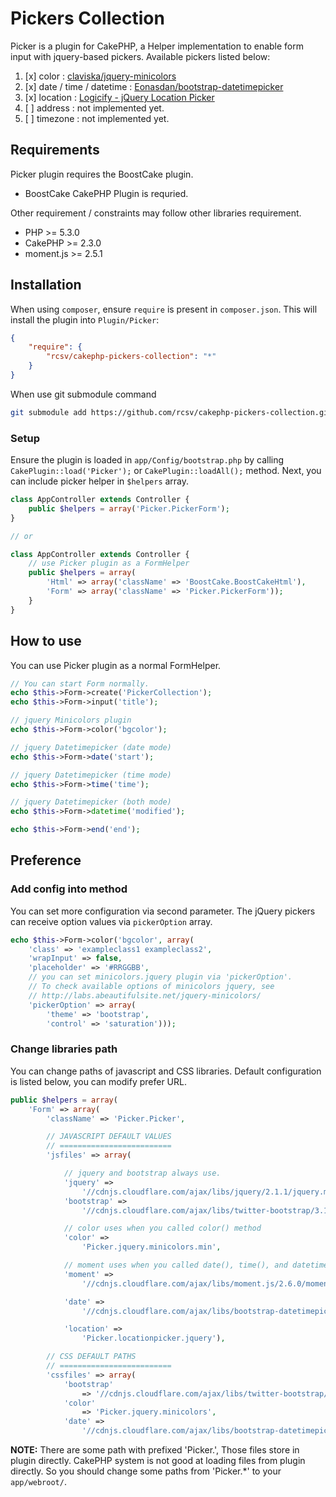 # Pickers Collection
Picker is a plugin for CakePHP, a Helper implementation to enable form input with jquery-based pickers.
Available pickers listed below:

1. [x] color : [claviska/jquery-minicolors](https://github.com/claviska/jquery-miniColors)
2. [x] date / time / datetime : [Eonasdan/bootstrap-datetimepicker](https://eonasdan.github.com/bootstrap-datetimepicker/)
3. [x] location : [Logicify - jQuery Location Picker](http://logicify.github.io/jquery-locationpicker-plugin/)
4. [ ] address  : not implemented yet.
5. [ ] timezone : not implemented yet.

## Requirements

Picker plugin requires the BoostCake plugin.
- BoostCake CakePHP Plugin is requried.

Other requirement / constraints may follow other libraries requirement.
- PHP >= 5.3.0
- CakePHP >= 2.3.0
- moment.js >= 2.5.1

## Installation
When using `composer`, ensure `require` is present in `composer.json`. This will install the plugin into `Plugin/Picker`:

```json
{
    "require": {
        "rcsv/cakephp-pickers-collection": "*"
    }
}
```

When use git submodule command

```sh
git submodule add https://github.com/rcsv/cakephp-pickers-collection.git app/Plugin/Picker
```

### Setup

Ensure the plugin is loaded in `app/Config/bootstrap.php` by calling `CakePlugin::load('Picker');` 
or `CakePlugin::loadAll();` method. Next, you can include picker helper in `$helpers` array.

```php
class AppController extends Controller {
    public $helpers = array('Picker.PickerForm');
}

// or

class AppController extends Controller {
    // use Picker plugin as a FormHelper
    public $helpers = array(
        'Html' => array('className' => 'BoostCake.BoostCakeHtml'),
        'Form' => array('className' => 'Picker.PickerForm'));
    }
}
```

## How to use
You can use Picker plugin as a normal FormHelper.

```php
// You can start Form normally.
echo $this->Form->create('PickerCollection');
echo $this->Form->input('title');

// jquery Minicolors plugin
echo $this->Form->color('bgcolor');

// jquery Datetimepicker (date mode)
echo $this->Form->date('start');

// jquery Datetimepicker (time mode)
echo $this->Form->time('time');

// jquery Datetimepicker (both mode)
echo $this->Form->datetime('modified');

echo $this->Form->end('end');
```

## Preference
### Add config into method
You can set more configuration via second parameter. The jQuery pickers can receive option values via `pickerOption` array.

```php
echo $this->Form->color('bgcolor', array(
    'class' => 'exampleclass1 exampleclass2',
    'wrapInput' => false,
    'placeholder' => '#RRGGBB',
    // you can set minicolors.jquery plugin via 'pickerOption'.
    // To check available options of minicolors jquery, see 
    // http://labs.abeautifulsite.net/jquery-minicolors/
    'pickerOption' => array(
        'theme' => 'bootstrap',
        'control' => 'saturation')));
```

### Change libraries path
You can change paths of javascript and CSS libraries. Default configuration is
listed below, you can modify prefer URL.

```php
public $helpers = array(
    'Form' => array(
        'className' => 'Picker.Picker',

        // JAVASCRIPT DEFAULT VALUES
		// =========================
        'jsfiles' => array(

        	// jquery and bootstrap always use.
            'jquery' => 
                '//cdnjs.cloudflare.com/ajax/libs/jquery/2.1.1/jquery.min.js',
            'bootstrap' => 
                '//cdnjs.cloudflare.com/ajax/libs/twitter-bootstrap/3.1.1/js/bootstrap.min.js',

            // color uses when you called color() method
            'color' => 
                'Picker.jquery.minicolors.min',

            // moment uses when you called date(), time(), and datetime() methods.
            'moment' => 
                '//cdnjs.cloudflare.com/ajax/libs/moment.js/2.6.0/moment.min.js',

            'date' => 
                '//cdnjs.cloudflare.com/ajax/libs/bootstrap-datetimepicker/3.0.0/css/bootstrap-datetimepicker.min.js',  

            'location' => 
                'Picker.locationpicker.jquery'),

    	// CSS DEFAULT PATHS
    	// =========================
        'cssfiles' => array(
            'bootstrap'
                => '//cdnjs.cloudflare.com/ajax/libs/twitter-bootstrap/3.1.1/css/bootstrap.min.css', 
            'color'
                => 'Picker.jquery.minicolors', 
            'date' =>
                '//cdnjs.cloudflare.com/ajax/libs/bootstrap-datetimepicker/3.0.0/css/bootstrap-datetimepicker.min.css')));
```

**NOTE:** There are some path with prefixed 'Picker.', Those files store in plugin directly. CakePHP system is not good at loading files from plugin directly. So you should change some paths from 'Picker.*' to your `app/webroot/`.
